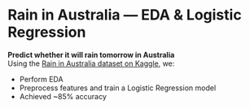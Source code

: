 # Rain in Australia — EDA & Logistic Regression

**Predict whether it will rain tomorrow in Australia**  
Using the [Rain in Australia dataset on Kaggle](https://www.kaggle.com/jsphyg/weather-dataset-rattle-package), we:

- Perform EDA  
- Preprocess features and train a Logistic Regression model 
- Achieved ~85% accuracy 